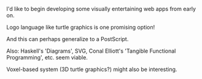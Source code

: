 
I'd like to begin developing some visually entertaining web apps from early on.

Logo language like turtle graphics is one promising option! 

And this can perhaps generalize to a PostScript.

Also: Haskell's 'Diagrams', SVG, Conal Elliott's 'Tangible Functional Programming', etc. seem viable.

Voxel-based system (3D turtle graphics?) might also be interesting.
